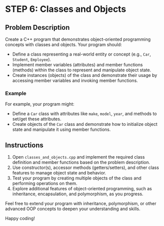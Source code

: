 # STEP 6: Classes and Objects

## Problem Description

Create a C++ program that demonstrates object-oriented programming concepts with classes and objects. Your program should:

- Define a class representing a real-world entity or concept (e.g., `Car`, `Student`, `Employee`).
- Implement member variables (attributes) and member functions (methods) within the class to represent and manipulate object state.
- Create instances (objects) of the class and demonstrate their usage by accessing member variables and invoking member functions.

### Example

For example, your program might:
- Define a `Car` class with attributes like `make`, `model`, `year`, and methods to set/get these attributes.
- Create objects of the `Car` class and demonstrate how to initialize object state and manipulate it using member functions.

## Instructions

1. Open `classes_and_objects.cpp` and implement the required class definition and member functions based on the problem description.
2. Use constructor(s), accessor methods (getters/setters), and other class features to manage object state and behavior.
3. Test your program by creating multiple objects of the class and performing operations on them.
4. Explore additional features of object-oriented programming, such as inheritance, encapsulation, and polymorphism, as you progress.

Feel free to extend your program with inheritance, polymorphism, or other advanced OOP concepts to deepen your understanding and skills.

Happy coding!
